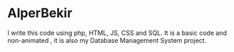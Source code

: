 # AlperBekir
I write this code using php, HTML, JS, CSS and SQL. It is a basic code and non-animated , it is also my Database Management System project.
